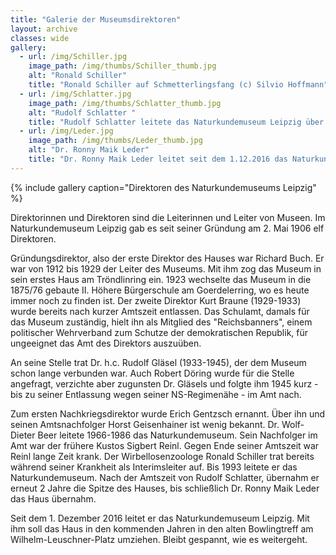 ```yaml
---
title: "Galerie der Museumsdirektoren"
layout: archive
classes: wide
gallery:
  - url: /img/Schiller.jpg
    image_path: /img/thumbs/Schiller_thumb.jpg
    alt: "Ronald Schiller"
    title: "Ronald Schiller auf Schmetterlingsfang (c) Silvio Hoffmann"
  - url: /img/Schlatter.jpg
    image_path: /img/thumbs/Schlatter_thumb.jpg
    alt: "Rudolf Schlatter "
    title: "Rudolf Schlatter leitete das Naturkundemuseum Leipzig über die Jahrtausendwende"
  - url: /img/Leder.jpg
    image_path: /img/thumbs/Leder_thumb.jpg
    alt: "Dr. Ronny Maik Leder"
    title: "Dr. Ronny Maik Leder leitet seit dem 1.12.2016 das Naturkundemuseum Leipzig"
---
```


{% include gallery caption="Direktoren des Naturkundemuseums Leipzig" %}

Direktorinnen und Direktoren sind die Leiterinnen und Leiter von Museen. Im Naturkundemuseum Leipzig gab es seit seiner Gründung am 2. Mai 1906 elf Direktoren.

Gründungsdirektor, also der erste Direktor des Hauses war Richard Buch. Er war von 1912 bis 1929 der Leiter des Museums. Mit ihm zog das Museum in sein erstes Haus am Tröndlinring ein. 1923 wechselte das Museum in die 1875/76 gebaute II. Höhere Bürgerschule am Goerdelerring, wo es heute immer noch zu finden ist. Der zweite Direktor Kurt Braune (1929-1933) wurde bereits nach kurzer Amtszeit entlassen. Das Schulamt, damals für das Museum zuständig, hielt ihn als Mitglied des "Reichsbanners", einem politischer Wehrverband zum Schutze der demokratischen Republik, für ungeeignet das Amt des Direktors auszuüben.

An seine Stelle trat Dr. h.c. Rudolf Gläsel (1933-1945), der dem Museum schon lange verbunden war. Auch Robert Döring wurde für die Stelle angefragt, verzichte aber zugunsten Dr. Gläsels und folgte ihm 1945 kurz - bis zu seiner Entlassung wegen seiner NS-Regimenähe - im Amt nach.

Zum ersten Nachkriegsdirektor wurde Erich Gentzsch ernannt. Über ihn und seinen Amtsnachfolger Horst Geisenhainer ist wenig bekannt. Dr. Wolf-Dieter Beer leitete 1966-1986 das Naturkundemuseum. Sein Nachfolger im Amt war der frühere Kustos Sigbert Reinl. Gegen Ende seiner Amtszeit war Reinl lange Zeit krank. Der Wirbellosenzoologe Ronald Schiller trat bereits während seiner Krankheit als Interimsleiter auf. Bis 1993 leitete er das Naturkundemuseum. Nach der Amtszeit von Rudolf Schlatter, übernahm er erneut 2 Jahre die Spitze des Hauses, bis schließlich Dr. Ronny Maik Leder das Haus übernahm.

Seit dem 1. Dezember 2016 leitet er das Naturkundemuseum Leipzig. Mit ihm soll das Haus in den kommenden Jahren in den alten Bowlingtreff am Wilhelm-Leuschner-Platz umziehen. Bleibt gespannt, wie es weitergeht.
